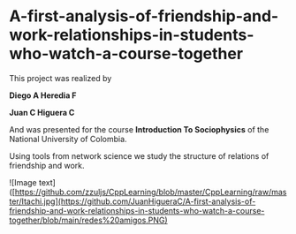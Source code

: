 # A-first-analysis-of-friendship-and-work-relationships-in-students-who-watch-a-course-together

This project was realized by 

**Diego A Heredia F**

**Juan C Higuera C**

And was presented for the course **Introduction To Sociophysics** of the National University of Colombia.

Using tools from network science we study the structure of relations of friendship and work.

![Image text]([https://github.com/zzuljs/CppLearning/blob/master/CppLearning/raw/master/Itachi.jpg](https://github.com/JuanHigueraC/A-first-analysis-of-friendship-and-work-relationships-in-students-who-watch-a-course-together/blob/main/redes%20amigos.PNG)
